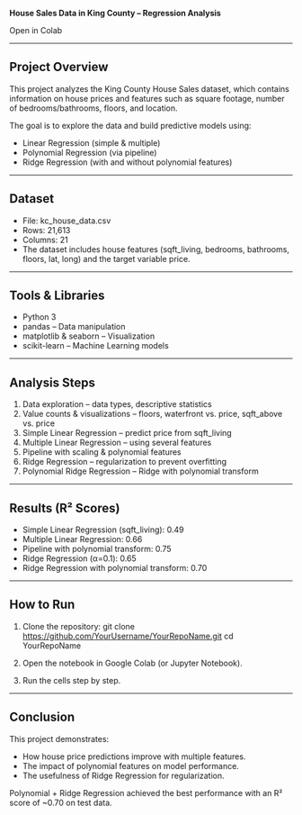 <b>House Sales Data in King County – Regression Analysis</b>

 Open in Colab


------------------------------------------------------------
Project Overview
------------------------------------------------------------
This project analyzes the King County House Sales dataset, which contains 
information on house prices and features such as square footage, 
number of bedrooms/bathrooms, floors, and location.

The goal is to explore the data and build predictive models using:
- Linear Regression (simple & multiple)
- Polynomial Regression (via pipeline)
- Ridge Regression (with and without polynomial features)

------------------------------------------------------------
Dataset
------------------------------------------------------------
- File: kc_house_data.csv
- Rows: 21,613
- Columns: 21
- The dataset includes house features (sqft_living, bedrooms, bathrooms, floors, lat, long)
  and the target variable price.

------------------------------------------------------------
Tools & Libraries
------------------------------------------------------------
- Python 3
- pandas – Data manipulation
- matplotlib & seaborn – Visualization
- scikit-learn – Machine Learning models

------------------------------------------------------------
Analysis Steps
------------------------------------------------------------
1. Data exploration – data types, descriptive statistics
2. Value counts & visualizations – floors, waterfront vs. price, sqft_above vs. price
3. Simple Linear Regression – predict price from sqft_living
4. Multiple Linear Regression – using several features
5. Pipeline with scaling & polynomial features
6. Ridge Regression – regularization to prevent overfitting
7. Polynomial Ridge Regression – Ridge with polynomial transform

------------------------------------------------------------
Results (R² Scores)
------------------------------------------------------------
- Simple Linear Regression (sqft_living): 0.49
- Multiple Linear Regression: 0.66
- Pipeline with polynomial transform: 0.75
- Ridge Regression (α=0.1): 0.65
- Ridge Regression with polynomial transform: 0.70

------------------------------------------------------------
How to Run
------------------------------------------------------------
1. Clone the repository:
   git clone https://github.com/YourUsername/YourRepoName.git
   cd YourRepoName

2. Open the notebook in Google Colab (or Jupyter Notebook).

3. Run the cells step by step.

------------------------------------------------------------
Conclusion
------------------------------------------------------------
This project demonstrates:
- How house price predictions improve with multiple features.
- The impact of polynomial features on model performance.
- The usefulness of Ridge Regression for regularization.

Polynomial + Ridge Regression achieved the best performance 
with an R² score of ~0.70 on test data.
